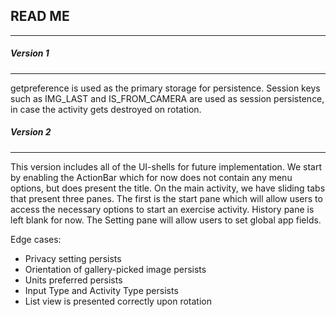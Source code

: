 ## READ ME
------
##### Version 1
------
getpreference is used as the primary storage for persistence. Session keys such as IMG_LAST and IS_FROM_CAMERA
are used as session persistence, in case the activity gets destroyed on rotation. 

##### Version 2
------
This version includes all of the UI-shells for future implementation. We start by enabling the ActionBar which for now does
not contain any menu options, but does present the title. On the main activity, we have sliding tabs that present three panes.
The first is the start pane which will allow users to access the necessary options to start an exercise activity. History pane is
left blank for now. The Setting pane will allow users to set global app fields.

Edge cases:
* Privacy setting persists
* Orientation of gallery-picked image persists
* Units preferred persists
* Input Type and Activity Type persists
* List view is presented correctly upon rotation




